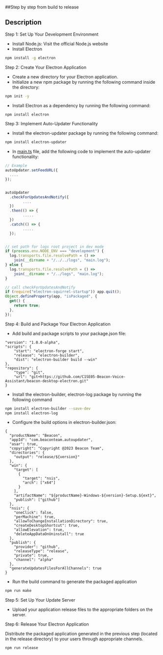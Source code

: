 ##Step by step from build to release

## Description

Step 1: Set Up Your Development Environment
- Install Node.js: Visit the official Node.js website
- Install Electron

```bash
npm install -g electron
```

Step 2: Create Your Electron Application
- Create a new directory for your Electron application.
- Initialize a new npm package by running the following command inside the directory:

```bash
npm init -y
```
- Install Electron as a dependency by running the following command:

```bash
npm install electron
```

Step 3: Implement Auto-Updater Functionality

- Install the electron-updater package by running the following command:

```bash
npm install electron-updater
```

- In [main.ts](./src/main.ts) file, add the following code to implement the auto-updater functionality:

```js
// Example
autoUpdater.setFeedURL({
  ....
});


autoUpdater
  .checkForUpdatesAndNotify({
        ....
  })
  .then(() => {
        .....
  })
  .catch(() => {
        .....
  });


// set path for logs root project in dev mode
if (process.env.NODE_ENV === "development") {
  log.transports.file.resolvePath = () =>
    join(__dirname + "/../../logs", "main.log");
} else {
  log.transports.file.resolvePath = () =>
    join(__dirname + "/../logs", "main.log");
}

// call checkForUpdatesAndNotify 
if (require("electron-squirrel-startup")) app.quit();
Object.defineProperty(app, "isPackaged", {
  get() {
    return true;
  },
});
```

Step 4: Build and Package Your Electron Application
- Add build and package scripts to your package.json file:

```
"version": "1.0.0-alpha",
"scripts": {
    "start": "electron-forge start",
    "release": "electron-builder",
    "dist": "electron-builder build --win"
},
"repository": {
    "type": "git",
    "url": "git+https://github.com/C1SE05-Beacon-Voice-Assistant/beacon-desktop-electron.git"
}
```
- Install the electron-builder, electron-log package by running the following command

```bash
npm install electron-builder --save-dev
npm install electron-log
```

- Configure the build options in electron-builder.json:

```text
{
  "productName": "Beacon",
  "appId": "com.beaconteam.autoupdater",
  "asar": true,
  "copyright": "Copyright @2023 Beacon Team",
  "directories": {
    "output": "release/${version}"
  },
  "win": {
    "target": [
      {
        "target": "nsis",
        "arch": ["x64"]
      }
    ],
    "artifactName": "${productName}-Windows-${version}-Setup.${ext}",
    "publish": ["github"]
  },
  "nsis": {
    "oneClick": false,
    "perMachine": true,
    "allowToChangeInstallationDirectory": true,
    "createDesktopShortcut": true,
    "allowElevation": true,
    "deleteAppDataOnUninstall": true
  },
  "publish": {
    "provider": "github",
    "releaseType": "release",
    "private": true,
    "channel": "alpha"
  },
  "generateUpdatesFilesForAllChannels": true
}
```

- Run the build command to generate the packaged application
```bash
npm run make
```

Step 5: Set Up Your Update Server

- Upload your application release files to the appropriate folders on the server.

Step 6: Release Your Electron Application

Distribute the packaged application generated in the previous step (located in the release directory) to your users through appropriate channels.

```bash
npm run release
```